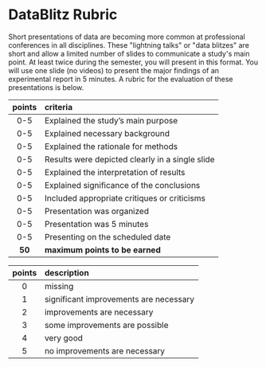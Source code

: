 # DataBlitz Rubric

Short presentations of data are becoming more common at professional conferences in all disciplines. These "lightning talks" or "data blitzes" are short and allow a limited number of slides to communicate a study's main point. At least twice during the semester, you will present in this format. You will use one slide (no videos) to present the major findings of an experimental report in 5 minutes. A rubric for the evaluation of these presentations is below.

| points | criteria                                        |
| :----: | :---------------------------------------------- |
|  0-5   | Explained the study’s main purpose              |
|  0-5   | Explained necessary background                  |
|  0-5   | Explained the rationale for methods             |
|  0-5   | Results were depicted clearly in a single slide |
|  0-5   | Explained the interpretation of results         |
|  0-5   | Explained significance of the conclusions       |
|  0-5   | Included appropriate critiques or criticisms    |
|  0-5   | Presentation was organized                      |
|  0-5   | Presentation was 5 minutes                      |
|  0-5   | Presenting on the scheduled date                |
| **50** | **maximum points to be earned**                 |



| points | description                            |
| :----: | :------------------------------------- |
|   0    | missing                                |
|   1    | significant improvements are necessary |
|   2    | improvements are necessary             |
|   3    | some improvements are possible         |
|   4    | very good                              |
|   5    | no improvements are necessary          |